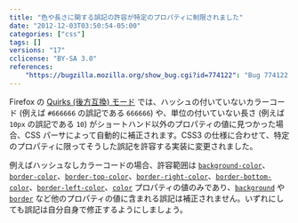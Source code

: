 ```yaml
---
title: "色や長さに関する誤記の許容が特定のプロパティに制限されました"
date: "2012-12-03T03:50:54-05:00"
categories: ["css"]
tags: []
versions: "17"
cclicense: "BY-SA 3.0"
references:
    "https://bugzilla.mozilla.org/show_bug.cgi?id=774122": "Bug 774122 – limit CSS parser hashless-color and unitless-length quirks to only the properties that need them"
---
```

Firefox の [Quirks (後方互換) モード](https://developer.mozilla.org/ja/docs/Mozilla_Quirks_Mode_Behavior) では、ハッシュの付いていないカラーコード (例えば `#666666` の誤記である `666666`) や、単位の付いていない長さ (例えば `10px` の誤記である `10`) がショートハンド以外のプロパティの値に見つかった場合、CSS パーサによって自動的に補正されます。CSS3 の仕様に合わせて、特定のプロパティに限ってそうした誤記を許容する実装に変更されました。

例えばハッシュなしカラーコードの場合、許容範囲は [`background-color`](https://developer.mozilla.org/ja/docs/CSS/background-color)、[`border-color`](https://developer.mozilla.org/ja/docs/CSS/border-color)、[`border-top-color`](https://developer.mozilla.org/ja/docs/CSS/border-top-color)、[`border-right-color`](https://developer.mozilla.org/ja/docs/CSS/border-right-color)、[`border-bottom-color`](https://developer.mozilla.org/ja/docs/CSS/border-bottom-color)、[`border-left-color`](https://developer.mozilla.org/ja/docs/CSS/border-left-color)、[`color`](https://developer.mozilla.org/ja/docs/CSS/color) プロパティの値のみであり、[`background`](https://developer.mozilla.org/ja/docs/CSS/background) や [`border`](https://developer.mozilla.org/ja/docs/CSS/border) など他のプロパティの値に含まれる誤記は補正されません。いずれにしても誤記は自分自身で修正するようにしましょう。
